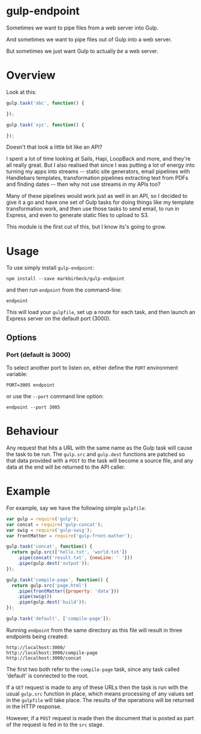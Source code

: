 # gulp-endpoint

Sometimes we want to pipe files from a web server into Gulp.

And sometimes we want to pipe files out of Gulp into a web server.

But sometimes we just want Gulp to actually *be* a web server.

# Overview

Look at this:

```javascript
gulp.task('abc', function() {

});

gulp.task('xyz', function() {

});
```

Doesn't that look a little bit like an API?

I spent a lot of time looking at Sails, Hapi, LoopBack and more, and they're all really great. But I also realised that since I was putting a lot of energy into turning my apps into streams -- static site generators, email pipelines with Handlebars templates, transformation pipelines extracting text from PDFs and finding dates -- then why not use streams in my APIs too?

Many of these pipelines would work just as well in an API, so I decided to give it a go and have one set of Gulp tasks for doing things like my template transformation work, and then use those tasks to send email, to run in Express, and even to generate static files to upload to S3.

This module is the first cut of this, but I know its's going to grow.

# Usage

To use simply install `gulp-endpoint`:

```shell
npm install --save markbirbeck/gulp-endpoint
```

and then run `endpoint` from the command-line:

```shell
endpoint
```

This will load your `gulpfile`, set up a route for each task, and then launch an Express server on the default port (3000).

## Options

### Port (default is 3000)

To select another port to listen on, either define the `PORT` environment variable:

```shell
PORT=3005 endpoint
```

or use the `--port` command line option:

```shell
endpoint --port 3005
```

# Behaviour

Any request that hits a URL with the same name as the Gulp task will cause the task to be run. The `gulp.src` and `gulp.dest` functions are patched so that data provided with a `POST` to the task will become a source file, and any data at the end will be returned to the API caller.

# Example

For example, say we have the following simple `gulpfile`:

```javascript
var gulp = require('gulp');
var concat = require('gulp-concat');
var swig = require('gulp-swig');
var frontMatter = require('gulp-front-matter');

gulp.task('concat', function() {
  return gulp.src(['hello.txt', 'world.txt'])
    .pipe(concat('result.txt', {newLine: ' '}))
    .pipe(gulp.dest('output'));
});

gulp.task('compile-page', function() {
  return gulp.src('page.html')
    .pipe(frontMatter({property: 'data'}))
    .pipe(swig())
    .pipe(gulp.dest('build'));
});

gulp.task('default', ['compile-page']);
```

Running `endpoint` from the same directory as this file will result in three endpoints being created:

```
http://localhost:3000/
http://localhost:3000/compile-page
http://localhost:3000/concat
```

The first two both refer to the `compile-page` task, since any task called 'default' is connected to the root.

If a `GET` request is made to any of these URLs then the task is run with the usual `gulp.src` function in place, which means processing of any values set in the `gulpfile` will take place. The results of the operations will be returned in the HTTP response.

However, if a `POST` request is made then the document that is posted as part of the request is fed in to the `src` stage.
